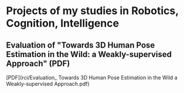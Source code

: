 # Projects of my studies in Robotics, Cognition, Intelligence

## Evaluation of "Towards 3D Human Pose Estimation in the Wild: a Weakly-supervised Approach" (PDF)
[PDF](rci/Evaluation_ Towards 3D Human Pose Estimation in the Wild a Weakly-supervised Approach.pdf)

